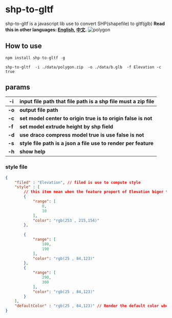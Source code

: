 # shp-to-gltf

shp-to-gltf  is a javascript lib use to convert SHP(shapefile) to gltf(glb)
**Read this in other languages: [English](README.md), [中文](README_ZH.md).**
![polygon](https://wangchuan12.github.io/shpGltf/polygon.png)

## How to use

```js
npm install shp-to-gltf -g
```

```
shp-to-gltf  -i ./data/polygon.zip  -o ./data/b.glb  -f Elevation -c true
```

## params

| -i     | input file path that file path is a shp file must a zip file |
| ------ | ------------------------------------------------------------ |
| **-o** | **output file path**                                         |
| **-c** | **set model center to origin true is to origin false is not** |
| **-f** | **set model extrude height by shp field**                    |
| **-d** | **use draco compress model true is use false is not**        |
| **-s** | **style file path is a json a file use to render per feature** |
| **-h** | **show help**                                                |

### style file 

```json
{
    "filed" : "Elevation", // filed is use to compute style
    "style" : [
        // this item mean when the feature propert of Elevation biger than range[0] and small range[1] render this color
        {    
            "range": [
                0,
                10
            ],
            "color": "rgb(253 , 215,154)"
        },
       
        {
            "range": [
                180,
                190
            ],
            "color": "rgb(25 , 84,123)"
        },
        {
            "range": [
                290,
                300
            ],
            "color": "rgb(25 , 84,123)"
        }
    ],
    "defaultColor" : "rgb(25 , 84,123)" // Render the default color when no style is hit
}
```

